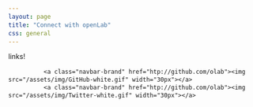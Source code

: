 ```yaml
---
layout: page
title: "Connect with openLab"
css: general
---
```


links!


              <a class="navbar-brand" href="htp://github.com/olab"><img src="/assets/img/GitHub-white.gif" width="30px"></a>
              <a class="navbar-brand" href="htp://github.com/olab"><img src="/assets/img/Twitter-white.gif" width="30px"></a>



